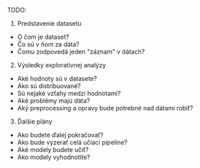 TODO:
1. Predstavenie datasetu
- O čom je dataset?
- Čo sú v ňom za dáta?
- Čomu zodpovedá jeden "záznam" v dátach?
2. Výsledky exploratívnej analýzy
- Aké hodnoty sú v datasete?
- Ako sú distribuované?
- Sú nejaké vzťahy medzi hodnotami?
- Aké problémy majú dáta?
- Aký preprocessing a opravy bude potrebné nad dátami robiť?
3. Ďalšie plány
- Ako budete ďalej pokračovať?
- Ako bude vyzerať celá učiaci pipeline?
- Aké modely budete učiť?
- Ako modely vyhodnotíte?
